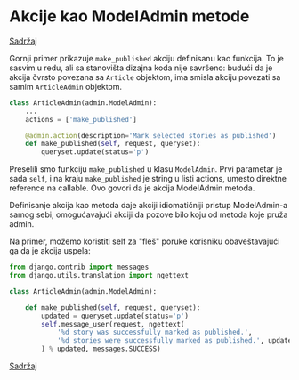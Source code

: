 
# Akcije kao ModelAdmin metode

[Sadržaj](00_sadrzaj.md)

Gornji primer prikazuje `make_published` akciju definisanu kao funkcija. To je sasvim u redu, ali sa stanovišta dizajna koda nije savršeno: budući da je akcija čvrsto povezana sa `Article` objektom, ima smisla akciju povezati sa samim `ArticleAdmin` objektom.

```py
class ArticleAdmin(admin.ModelAdmin):
    ...
    actions = ['make_published']

    @admin.action(description='Mark selected stories as published')
    def make_published(self, request, queryset):
        queryset.update(status='p')
```

Preselili smo funkciju `make_published` u klasu `ModelAdmin`. Prvi parametar je sada `self`, i na kraju `make_published` je string u listi actions, umesto direktne reference na callable. Ovo govori da je akcija ModelAdmin metoda.

Definisanje akcija kao metoda daje akciji idiomatičniji pristup ModelAdmin-a samog sebi, omogućavajući akciji da pozove bilo koju od metoda koje pruža admin.

Na primer, možemo koristiti self za "fleš" poruke korisniku obaveštavajući ga da je akcija uspela:

```py
from django.contrib import messages
from django.utils.translation import ngettext

class ArticleAdmin(admin.ModelAdmin):

    def make_published(self, request, queryset):
        updated = queryset.update(status='p')
        self.message_user(request, ngettext(
            '%d story was successfully marked as published.',
            '%d stories were successfully marked as published.', updated,
        ) % updated, messages.SUCCESS)
```

[Sadržaj](00_sadrzaj.md)
